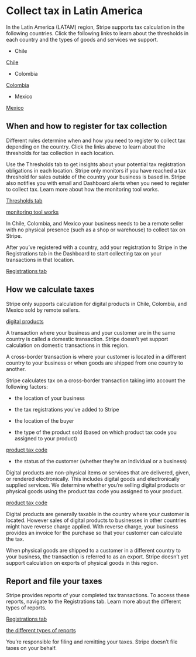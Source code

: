 # Collect tax in Latin America

In the Latin America (LATAM) region, Stripe supports tax calculation in the following countries. Click the following links to learn about the thresholds in each country and the types of goods and services we support.

- Chile

[Chile](/tax/supported-countries/latin-america/chile)

- Colombia

[Colombia](/tax/supported-countries/latin-america/colombia)

- Mexico

[Mexico](/tax/supported-countries/latin-america/mexico)

## When and how to register for tax collection

Different rules determine when and how you need to register to collect tax depending on the country. Click the links above to learn about the thresholds for tax collection in each location.

Use the Thresholds tab to get insights about your potential tax registration obligations in each location. Stripe only monitors if you have reached a tax threshold for sales outside of the country your business is based in. Stripe also notifies you with email and Dashboard alerts when you need to register to collect tax. Learn more about how the monitoring tool works.

[Thresholds tab](https://dashboard.stripe.com/tax/thresholds)

[monitoring tool works](/tax/monitoring)

In Chile, Colombia, and Mexico your business needs to be a remote seller with no physical presence (such as a shop or warehouse) to collect tax on Stripe.

After you’ve registered with a country, add your registration to Stripe in the Registrations tab in the Dashboard to start collecting tax on your transactions in that location.

[Registrations tab](https://dashboard.stripe.com/tax/registrations)

## How we calculate taxes

Stripe only supports calculation for digital products in Chile, Colombia, and Mexico sold by remote sellers.

[digital products](/tax/tax-codes?type=digital)

A transaction where your business and your customer are in the same country is called a domestic transaction. Stripe doesn’t yet support calculation on domestic transactions in this region.

A cross-border transaction is where your customer is located in a different country to your business or when goods are shipped from one country to another.

Stripe calculates tax on a cross-border transaction taking into account the following factors:

- the location of your business

- the tax registrations you’ve added to Stripe

- the location of the buyer

- the type of the product sold (based on which product tax code you assigned to your product)

[product tax code](/tax/tax-codes)

- the status of the customer (whether they’re an individual or a business)

Digital products are non-physical items or services that are delivered, given, or rendered electronically. This includes digital goods and electronically supplied services. We determine whether you’re selling digital products or physical goods using the product tax code you assigned to your product.

[product tax code](/tax/tax-codes)

Digital products are generally taxable in the country where your customer is located. However sales of digital products to businesses in other countries might have reverse charge applied. With reverse charge, your business provides an invoice for the purchase so that your customer can calculate the tax.

When physical goods are shipped to a customer in a different country to your business, the transaction is referred to as an export. Stripe doesn’t yet support calculation on exports of physical goods in this region.

## Report and file your taxes

Stripe provides reports of your completed tax transactions. To access these reports, navigate to the Registrations tab. Learn more about the different types of reports.

[Registrations tab](https://dashboard.stripe.com/tax/registrations)

[the different types of reports](/tax/reports)

You’re responsible for filing and remitting your taxes. Stripe doesn’t file taxes on your behalf.
